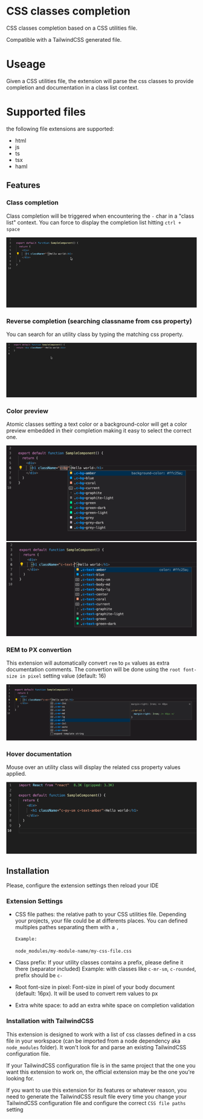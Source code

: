 # CSS classes completion

CSS classes completion based on a CSS utilities file.

Compatible with a TailwindCSS generated file.

# Useage

Given a CSS utilities file, the extension will parse the css classes to provide completion and documentation in a class list context.

# Supported files

the following file extensions are supported:
- html
- js
- ts
- tsx
- haml

## Features

### Class completion

Class completion will be triggered when encountering the `-` char in a "class list" context.
You can force to display the completion list hitting `ctrl + space`

![completion](media/doc/completion-feature.gif)

### Reverse completion (searching classname from css property)

You can search for an utility class by typing the matching css property.

![reverse completion feature](media/doc/reverse-completion-feature.gif)

### Color preview

Atomic classes setting a text color or a background-color will get a color preview embedded in their completion making it easy to select the correct one.

![color preview](media/doc/color-bg-feature.png) ![color preview](media/doc/color-text-feature.png)

### REM to PX convertion

This extension will automatically convert `rem` to `px` values as extra documentation comments.
The convertion will be done using the `root font-size in pixel` setting value (default: 16)

![rem to px](media/doc/rem-to-px-feature.png)

### Hover documentation

Mouse over an utility class will display the related css property values applied.

![hover feature](media/doc/hover-feature.gif)

## Installation

Please, configure the extension settings then reload your IDE

### Extension Settings

- CSS file pathes: the relative path to your CSS utilities file. Depending your projects, your file could be at differents places. You can defined multiples pathes separating them with a `,`

  ```
  Example:

  node_modules/my-module-name/my-css-file.css
  ```

- Class prefix: If your utility classes contains a prefix, please define it there (separator included)
  Example: with classes like `c-mr-sm`, `c-rounded`, prefix should be `c-`

- Root font-size in pixel: Font-size in pixel of your body document (default: 16px). It will be used to convert rem values to px
  
- Extra white space: to add an extra white space on completion validation

### Installation with TailwindCSS

This extension is designed to work with a list of css classes defined in a css file in your workspace (can be imported from a node dependency aka `node_modules` folder).
It won't look for and parse an existing TailwindCSS configuration file.

If your TailwindCSS configuration file is in the same project that the one you want this extension to work on, the official extension may be the one you're looking for.

If you want to use this extension for its features or whatever reason, you need to generate the TailwindCSS result file every time you change your TailwindCSS configuration file and configure the correct `CSS file paths` setting